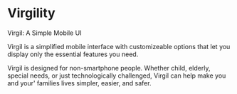 Virgility
=========

Virgil: A Simple Mobile UI

Virgil is a simplified mobile interface with customizeable options that let you display only the essential features you need.

Virgil is designed for non-smartphone people. Whether child, elderly, special needs, or just technologically challenged, Virgil can help make you and your' families lives simpler, easier, and safer.
